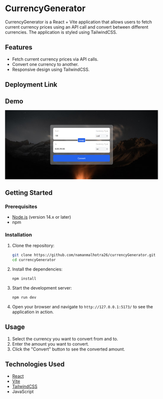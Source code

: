 # CurrencyGenerator

CurrencyGenerator is a React + Vite application that allows users to fetch current currency prices using an API call and convert between different currencies. The application is styled using TailwindCSS.

## Features

- Fetch current currency prices via API calls.
- Convert one currency to another.
- Responsive design using TailwindCSS.

## Deployment Link

## Demo

![Currency Generator Demo](src/assets/demo.png)

## Getting Started

### Prerequisites

- [Node.js](https://nodejs.org/) (version 14.x or later)
- npm

### Installation

1. Clone the repository:

   ```bash
   git clone https://github.com/namanmalhotra26/currencyGenerator.git
   cd currencyGenerator
   ```

2. Install the dependencies:

   ```bash
   npm install
   ```

3. Start the development server:

   ```bash
   npm run dev
   ```

4. Open your browser and navigate to `http://127.0.0.1:5173/` to see the application in action.

## Usage

1. Select the currency you want to convert from and to.
2. Enter the amount you want to convert.
3. Click the "Convert" button to see the converted amount.

## Technologies Used

- [React](https://reactjs.org/)
- [Vite](https://vitejs.dev/)
- [TailwindCSS](https://tailwindcss.com/)
- JavaScript
